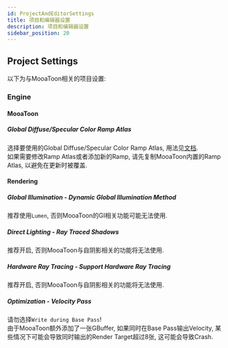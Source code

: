 ```yaml
---
id: ProjectAndEditorSettings
title: 项目和编辑器设置
description: 项目和编辑器设置
sidebar_position: 20
---
```

## Project Settings

以下为与MooaToon相关的项目设置: 

### Engine

#### MooaToon

##### Global Diffuse/Specular Color Ramp Atlas

选择要使用的Global Diffuse/Specular Color Ramp Atlas, 用法见[文档](../Tutorial/ControlLightShadowColorTransition).  
如果需要修改Ramp Atlas或者添加新的Ramp, 请先复制MooaToon内置的Ramp Atlas, 以避免在更新时被覆盖.

#### Rendering

##### Global Illumination - Dynamic Global Illumination Method

推荐使用`Lumen`, 否则MooaToon的GI相关功能可能无法使用.

##### Direct Lighting - Ray Traced Shadows

推荐开启, 否则MooaToon与自阴影相关的功能将无法使用.

##### Hardware Ray Tracing - Support Hardware Ray Tracing

推荐开启, 否则MooaToon与自阴影相关的功能将无法使用.

##### Optimization - Velocity Pass

请勿选择`Write during Base Pass`!  
由于MooaToon额外添加了一张GBuffer, 如果同时在Base Pass输出Velocity, 某些情况下可能会导致同时输出的Render Target超过8张, 这可能会导致Crash.

